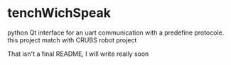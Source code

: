 # tenchWichSpeak
python Qt interface for an uart communication with a predefine protocole. this project match with CRUBS robot project

That isn't a final README, I will write really soon
